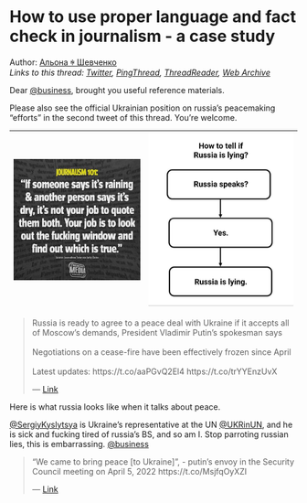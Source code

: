 # How to use proper language and fact check in journalism - a case study

Author: [Альона ꑭ Шевченко](https://twitter.com/cryptodrftng)  
*Links to this thread: [Twitter](https://twitter.com/cryptodrftng/status/1539932863759532032), [PingThread](https://pingthread.com/thread/1539932863759532032), [ThreadReader](https://threadreaderapp.com/thread/1539932863759532032.html), [Web Archive](https://web.archive.org/web/*/https://twitter.com/cryptodrftng/status/1539932863759532032)*

Dear [@business](https://twitter.com/business), brought you  useful reference materials. 

Please also see the official Ukrainian position on russia’s peacemaking “efforts” in the second tweet of this thread. You’re welcome.

| [![](/media/1539932866683052033/3_1539932859196215297.jpg)](/media/1539932866683052033/3_1539932859196215297.jpg) | [![](/media/1539932866683052033/3_1539932859187838976.jpg)](/media/1539932866683052033/3_1539932859187838976.jpg) |
| :-: | :-: |

<blockquote class="twitter-tweet">
    <p lang="en" dir="ltr">
    Russia is ready to agree to a peace deal with Ukraine if it accepts all of Moscow’s demands, President Vladimir Putin’s spokesman says<br />
    <br />
    Negotiations on a cease-fire have been effectively frozen since April<br />
    <br />
    Latest updates: https://t.co/aaPGvQ2El4 https://t.co/trYYEnzUvX<br />
    </p>
    &mdash; <a href="https://twitter.com/business/status/1539929221279137793">Link</a>
</blockquote>

Here is what russia looks like when it talks about peace. 

[@SergiyKyslytsya](https://twitter.com/SergiyKyslytsya) is Ukraine’s representative at the UN [@UKRinUN](https://twitter.com/UKRinUN), and he is sick and fucking tired of russia’s BS, and so am I. Stop parroting russian lies, this is embarrassing. [@business](https://twitter.com/business)

<blockquote class="twitter-tweet">
    <p lang="en" dir="ltr">
    “We came to bring peace [to Ukraine]”, - putin’s envoy in the Security Council meeting on April 5, 2022 https://t.co/MsjfqOyXZI<br />
    </p>
    &mdash; <a href="https://twitter.com/SergiyKyslytsya/status/1511374281887911943">Link</a>
</blockquote>
